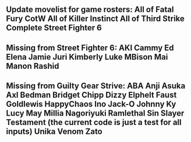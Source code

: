 Update movelist for game rosters:
All of Fatal Fury CotW 
All of Killer Instinct 
All of Third Strike
Complete Street Fighter 6
-----------------------------------

Missing from Street Fighter 6:
AKI
Cammy
Ed
Elena
Jamie
Juri
Kimberly
Luke
MBison
Mai
Manon
Rashid
-----------------------------------

Missing from Guilty Gear Strive:
ABA
Anji
Asuka
Axl
Bedman
Bridget
Chipp
Dizzy
Elphelt
Faust
Goldlewis
HappyChaos
Ino
Jack-O
Johnny
Ky
Lucy
May
Millia
Nagoriyuki
Ramlethal
Sin
Slayer
Testament (the current code is just a test for all inputs)
Unika
Venom
Zato
-----------------------------------

